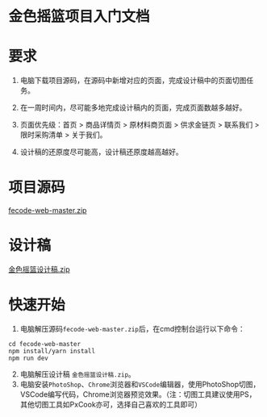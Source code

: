 # 金色摇篮项目入门文档
# 要求

1. 电脑下载项目源码，在源码中新增对应的页面，完成设计稿中的页面切图任务。

2. 在一周时间内，尽可能多地完成设计稿内的页面，完成页面数越多越好。

3. 页面优先级：首页 > 商品详情页 > 原材料商页面 > 供求金链页 > 联系我们 > 限时采购清单 > 关于我们。

4. 设计稿的还原度尽可能高，设计稿还原度越高越好。


# 项目源码

[fecode-web-master.zip](fecode-web-master.zip)

# 设计稿

[金色摇篮设计稿.zip](金色摇篮设计稿.zip)



# 快速开始

1. 电脑解压源码`fecode-web-master.zip`后，在cmd控制台运行以下命令：

```text
cd fecode-web-master
npm install/yarn install
npm run dev
```

2. 电脑解压设计稿 `金色摇篮设计稿.zip`。
3. 电脑安装`PhotoShop`、`Chrome`浏览器和`VSCode`编辑器，使用PhotoShop切图，VSCode编写代码，Chrome浏览器预览效果。（注：切图工具建议使用PS，其他切图工具如PxCook亦可，选择自己喜欢的工具即可）






